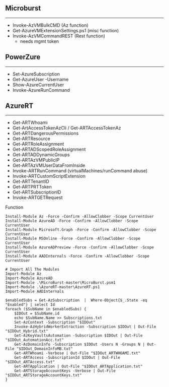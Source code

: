 ## Microburst
---------------
- Invoke-AzVMBulkCMD (Az function)
- Get-AzureVMExtensionSettings.ps1 (misc function)
- Invoke-AzVMCommandREST (Rest function)
	- needs mgmt token
	
## PowerZure
---------------
- Set-AzureSubscription
- Get-AzureUser -Username
- Show-AzureCurrentUser
- Invoke-AzureRunCommand

## AzureRT
-------------------
- Get-ARTWhoami
- Get-ArtAccessTokenAzCli / Get-ARTAccessTokenAz
- Get-ARTDangerousPermissions
- Get-ARTResource
- Get-ARTRoleAssignment
- Get-ARTADScopedRoleAssignment
- Get-ARTADDynamicGroups
- Get-ARTAzVMPublicIP
- Get-ARTAzVMUserDataFromInside
- Invoke-ARTRunCommand (virtualMachines/runCommand abuse)
- Invoke-ARTCustomScriptExtension
- Get-ARTTenantID
- Get-ARTPRTToken
- Get-ARTSubscriptionID
- Invoke-ARTGETRequest

Function
```
Install-Module Az -Force -Confirm -AllowClobber -Scope CurrentUser
Install-Module AzureAD -Force -Confirm -AllowClobber -Scope CurrentUser
Install-Module Microsoft.Graph -Force -Confirm -AllowClobber -Scope CurrentUser 
Install-Module MSOnline -Force -Confirm -AllowClobber -Scope CurrentUser        
Install-Module AzureADPreview -Force -Confirm -AllowClobber -Scope CurrentUser  
Install-Module AADInternals -Force -Confirm -AllowClobber -Scope CurrentUser    

# Import All The Modules
Import-Module Az
Import-Module AzureAD
Import-Module .\MicroBurst-master\MicroBurst.psm1
Import-Module .\AzureRT-master\AzureRT.ps1
Import-Module AADInternals

$enabledSubs = Get-AzSubscription  |  Where-Object{$_.State -eq "Enabled"} | select Id
foreach ($SubName in $enabledSubs) {    
    $IDOut = $SubName.id
    echo $SubName.Name >> Subscriptions.txt
    Set-AzContext -Subscription "$IDOut"
    Invoke-AzHybridWorkerExtraction -Subscription $IDOut | Out-File "$IDOut_Hybrid.txt"
    Get-AzKeyVaultsAutomation -Subscription $IDOut | Out-File "$IDOut_AutomationAcc.txt"
    Get-AzDomainInfo -Subscription $IDOut -Users N -Groups N | Out-File "$IDOut_DomainInfoMB.txt"
    Get-ARTWhoami -Verbose | Out-File "$IDOut_ARTWHOAMI.txt"
    Get-ARTAccess -SubscriptionId $IDOut | Out-File "$IDOut_ARTAccess.txt"
    Get-ARTApplication | Out-File "$IDOut_ARTApplication.txt"
    Get-ARTStorageAccountKeys -Verbose | Out-File "$IDOut_ARTStorageAccountKeys.txt"
}


```
